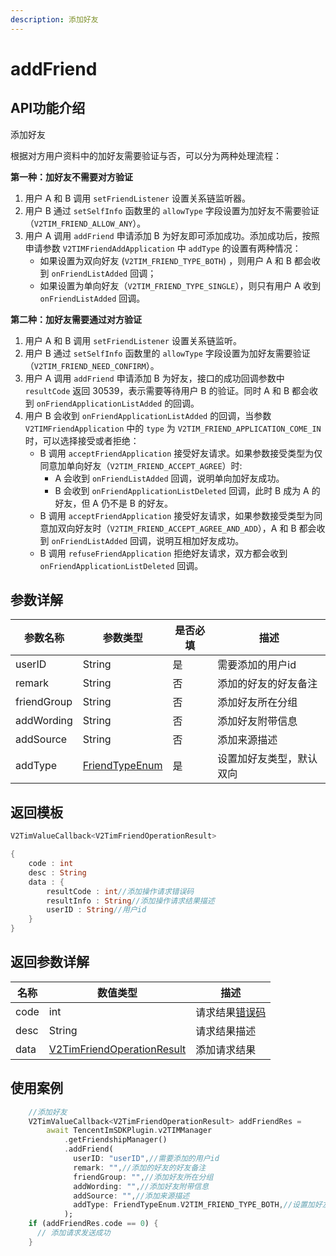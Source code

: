 ```yaml
---
description: 添加好友
---
```


# addFriend

## API功能介绍

添加好友

根据对方用户资料中的加好友需要验证与否，可以分为两种处理流程：

**第一种：加好友不需要对方验证**

1. 用户 A 和 B 调用 `setFriendListener` 设置关系链监听器。
2. 用户 B 通过 `setSelfInfo` 函数里的 `allowType` 字段设置为加好友不需要验证（`V2TIM_FRIEND_ALLOW_ANY`）。
3. 用户 A 调用 `addFriend` 申请添加 B 为好友即可添加成功。添加成功后，按照申请参数 `V2TIMFriendAddApplication` 中 `addType` 的设置有两种情况：
   * 如果设置为双向好友 (`V2TIM_FRIEND_TYPE_BOTH`) ，则用户 A 和 B 都会收到 `onFriendListAdded` 回调；
   * 如果设置为单向好友（`V2TIM_FRIEND_TYPE_SINGLE`），则只有用户 A 收到 `onFriendListAdded` 回调。

**第二种：加好友需要通过对方验证**

1. 用户 A 和 B 调用 `setFriendListener` 设置关系链监听。
2. 用户 B 通过 `setSelfInfo` 函数里的 `allowType` 字段设置为加好友需要验证（`V2TIM_FRIEND_NEED_CONFIRM`）。
3. 用户 A 调用 `addFriend` 申请添加 B 为好友，接口的成功回调参数中 `resultCode` 返回 30539，表示需要等待用户 B 的验证。同时 A 和 B 都会收到 `onFriendApplicationListAdded`  的回调。
4. 用户 B 会收到 `onFriendApplicationListAdded` 的回调，当参数 `V2TIMFriendApplication` 中的 `type` 为 `V2TIM_FRIEND_APPLICATION_COME_IN` 时，可以选择接受或者拒绝：
   * B 调用 `acceptFriendApplication` 接受好友请求。如果参数接受类型为仅同意加单向好友（`V2TIM_FRIEND_ACCEPT_AGREE`）时:
     * A 会收到 `onFriendListAdded` 回调，说明单向加好友成功。
     * B 会收到 `onFriendApplicationListDeleted` 回调，此时 B 成为 A 的好友，但 A 仍不是 B 的好友。
   * B 调用 `acceptFriendApplication` 接受好友请求，如果参数接受类型为同意加双向好友时（`V2TIM_FRIEND_ACCEPT_AGREE_AND_ADD`），A 和 B 都会收到 `onFriendListAdded` 回调，说明互相加好友成功。
   * B 调用 `refuseFriendApplication`  拒绝好友请求，双方都会收到 `onFriendApplicationListDeleted` 回调。

## 参数详解

| 参数名称        | 参数类型                               | 是否必填 | 描述           |
| ----------- | ---------------------------------- | ---- | ------------ |
| userID      | String                             | 是    | 需要添加的用户id    |
| remark      | String                             | 否    | 添加的好友的好友备注   |
| friendGroup | String                             | 否    | 添加好友所在分组     |
| addWording  | String                             | 否    | 添加好友附带信息     |
| addSource   | String                             | 否    | 添加来源描述       |
| addType     | [FriendTypeEnum](broken-reference) | 是    | 设置加好友类型，默认双向 |

## 返回模板

```dart
V2TimValueCallback<V2TimFriendOperationResult>

{
    code : int
    desc : String
    data : {
        resultCode : int//添加操作请求错误码
        resultInfo : String//添加操作请求结果描述
        userID : String//用户id
    }
}
```

## 返回参数详解

| 名称   | 数值类型                                           | 描述                                                             |
| ---- | ---------------------------------------------- | -------------------------------------------------------------- |
| code | int                                            | 请求结果[错误码](https://cloud.tencent.com/document/product/269/1671) |
| desc | String                                         | 请求结果描述                                                         |
| data | [V2TimFriendOperationResult](broken-reference) | 添加请求结果                                                         |

## 使用案例  &#x20;

```dart
    //添加好友
    V2TimValueCallback<V2TimFriendOperationResult> addFriendRes =
        await TencentImSDKPlugin.v2TIMManager
            .getFriendshipManager()
            .addFriend(
              userID: "userID",//需要添加的用户id
              remark: "",//添加的好友的好友备注
              friendGroup: "",//添加好友所在分组
              addWording: "",//添加好友附带信息
              addSource: "",//添加来源描述
              addType: FriendTypeEnum.V2TIM_FRIEND_TYPE_BOTH,//设置加好友类型，默认双向
            );
    if (addFriendRes.code == 0) {
      // 添加请求发送成功
    }

```
